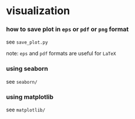 # visualization

### how to save plot in `eps` or `pdf` or `png` format
see `save_plot.py`

note: `eps` and `pdf` formats are useful for `LaTeX`

### using seaborn

see `seaborn/`

### using matplotlib

see `matplotlib/`
